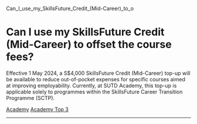 Can_I_use_my_SkillsFuture_Credit_(Mid-Career)_to_o



Can I use my SkillsFuture Credit (Mid-Career) to offset the course fees?
========================================================================

Effective 1 May 2024, a S$4,000 SkillsFuture Credit (Mid-Career) top-up will be available to reduce out-of-pocket expenses for specific courses aimed at improving employability. Currently, at SUTD Academy, this top-up is applicable solely to programmes within the SkillsFuture Career Transition Programme (SCTP).

[Academy](https://www.sutd.edu.sg/tag/academy/) [Academy Top 3](https://www.sutd.edu.sg/tag/academy-top-3/)

---

